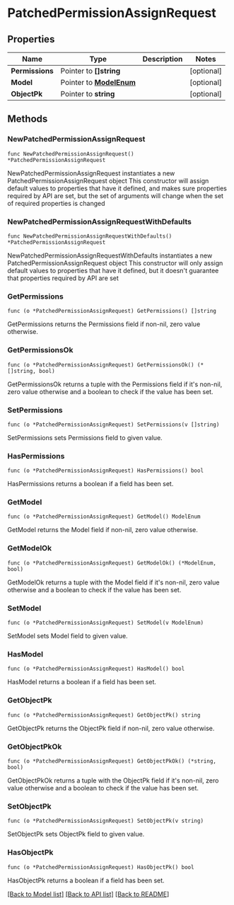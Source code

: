 # PatchedPermissionAssignRequest

## Properties

Name | Type | Description | Notes
------------ | ------------- | ------------- | -------------
**Permissions** | Pointer to **[]string** |  | [optional] 
**Model** | Pointer to [**ModelEnum**](ModelEnum.md) |  | [optional] 
**ObjectPk** | Pointer to **string** |  | [optional] 

## Methods

### NewPatchedPermissionAssignRequest

`func NewPatchedPermissionAssignRequest() *PatchedPermissionAssignRequest`

NewPatchedPermissionAssignRequest instantiates a new PatchedPermissionAssignRequest object
This constructor will assign default values to properties that have it defined,
and makes sure properties required by API are set, but the set of arguments
will change when the set of required properties is changed

### NewPatchedPermissionAssignRequestWithDefaults

`func NewPatchedPermissionAssignRequestWithDefaults() *PatchedPermissionAssignRequest`

NewPatchedPermissionAssignRequestWithDefaults instantiates a new PatchedPermissionAssignRequest object
This constructor will only assign default values to properties that have it defined,
but it doesn't guarantee that properties required by API are set

### GetPermissions

`func (o *PatchedPermissionAssignRequest) GetPermissions() []string`

GetPermissions returns the Permissions field if non-nil, zero value otherwise.

### GetPermissionsOk

`func (o *PatchedPermissionAssignRequest) GetPermissionsOk() (*[]string, bool)`

GetPermissionsOk returns a tuple with the Permissions field if it's non-nil, zero value otherwise
and a boolean to check if the value has been set.

### SetPermissions

`func (o *PatchedPermissionAssignRequest) SetPermissions(v []string)`

SetPermissions sets Permissions field to given value.

### HasPermissions

`func (o *PatchedPermissionAssignRequest) HasPermissions() bool`

HasPermissions returns a boolean if a field has been set.

### GetModel

`func (o *PatchedPermissionAssignRequest) GetModel() ModelEnum`

GetModel returns the Model field if non-nil, zero value otherwise.

### GetModelOk

`func (o *PatchedPermissionAssignRequest) GetModelOk() (*ModelEnum, bool)`

GetModelOk returns a tuple with the Model field if it's non-nil, zero value otherwise
and a boolean to check if the value has been set.

### SetModel

`func (o *PatchedPermissionAssignRequest) SetModel(v ModelEnum)`

SetModel sets Model field to given value.

### HasModel

`func (o *PatchedPermissionAssignRequest) HasModel() bool`

HasModel returns a boolean if a field has been set.

### GetObjectPk

`func (o *PatchedPermissionAssignRequest) GetObjectPk() string`

GetObjectPk returns the ObjectPk field if non-nil, zero value otherwise.

### GetObjectPkOk

`func (o *PatchedPermissionAssignRequest) GetObjectPkOk() (*string, bool)`

GetObjectPkOk returns a tuple with the ObjectPk field if it's non-nil, zero value otherwise
and a boolean to check if the value has been set.

### SetObjectPk

`func (o *PatchedPermissionAssignRequest) SetObjectPk(v string)`

SetObjectPk sets ObjectPk field to given value.

### HasObjectPk

`func (o *PatchedPermissionAssignRequest) HasObjectPk() bool`

HasObjectPk returns a boolean if a field has been set.


[[Back to Model list]](../README.md#documentation-for-models) [[Back to API list]](../README.md#documentation-for-api-endpoints) [[Back to README]](../README.md)


